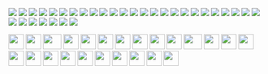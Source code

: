 <p>
<img src="https://img.shields.io/badge/Code-Python-informational?style=flat&logo=python&color=3776AB"/>
<img src="https://img.shields.io/badge/Cloud-AWS-informational?style=flat&logo=amazon-aws&color=232F3E"/>
<img src="https://img.shields.io/badge/System-Linux-informational?style=flat&logo=linux&color=FCC624"/>
<img src="https://img.shields.io/badge/Database-PostgreSQL-informational?style=flat&logo=postgresql&color=336791"/>
<img src="https://img.shields.io/badge/Database-VectorDB%20(Pinecone,%20ChromaDB)-informational?style=flat&color=3BA935"/>
<img src="https://img.shields.io/badge/Transformer-BERT-informational?style=flat&color=brightgreen"/>
<img src="https://img.shields.io/badge/Transformer-BART-informational?style=flat&color=brightgreen"/>
<img src="https://img.shields.io/badge/LLM-GPT--3.5%20Turbo-informational?style=flat&color=blueviolet"/>
<img src="https://img.shields.io/badge/Speech--to--Text-Whisper-informational?style=flat&logo=openai&color=blue"/>
<img src="https://img.shields.io/badge/LLM-Llama%203.1-informational?style=flat&color=yellow"/>
<img src="https://img.shields.io/badge/LLM-Mistral%207B-informational?style=flat&color=yellow"/>
<img src="https://img.shields.io/badge/Repository-GitLab-informational?style=flat&logo=gitlab&color=orange"/>
<img src="https://img.shields.io/badge/Data%20Visualization-Tableau-informational?style=flat&logo=tableau&color=blue"/>
<img src="https://img.shields.io/badge/System-Linux%20(Ubuntu)-informational?style=flat&logo=ubuntu&color=FCC624"/>
<img src="https://img.shields.io/badge/Cloud-Azure-informational?style=flat&logo=microsoft-azure&color=0078D4"/>
<img src="https://img.shields.io/badge/Editor-Visual%20Studio%20Code-informational?style=flat&logo=Visual%20Studio%20Code&color=23A9F2"/>
<img src="https://img.shields.io/badge/Version%20Control-GitHub-informational?style=flat&logo=GitHub&color=181717"/>
<img src="https://img.shields.io/badge/Version%20Control-Git-informational?style=flat&logo=Git&color=F44D27"/>
<img src="https://img.shields.io/badge/Database-MySQL-informational?style=flat&logo=MySQL&color=F29111"/>
<img src="https://img.shields.io/badge/Workspace-Notion-informational?style=flat&logo=Notion&color=000000"/>
<img src="https://img.shields.io/badge/Cloud-Google%20Cloud-informational?style=flat&logo=Google%20Cloud&color=4285F4"/>
<img src="https://img.shields.io/badge/Framework-Streamlit-informational?style=flat&logo=streamlit&color=FF4B4B"/>
<img src="https://img.shields.io/badge/Data%20Analysis-Pandas-informational?style=flat&logo=pandas&color=150458"/>
<img src="https://img.shields.io/badge/Array%20Processing-Numpy-informational?style=flat&logo=numpy&color=013243"/>
<img src="https://img.shields.io/badge/ML-Scikit--Learn-informational?style=flat&logo=scikit-learn&color=F7931E"/>
<img src="https://img.shields.io/badge/Platform-Huggingface-informational?style=flat&logo=huggingface&color=FFD700"/>
<img src="https://img.shields.io/badge/Visualization-Seaborn-informational?style=flat&color=3776AB"/>
<img src="https://img.shields.io/badge/Plotting-Matplotlib-informational?style=flat&logo=plotly&color=1199FF"/>
<img src="https://img.shields.io/badge/Deep%20Learning-Tensorflow-informational?style=flat&logo=tensorflow&color=FF6F00"/>
<img src="https://img.shields.io/badge/Deep%20Learning-PyTorch-informational?style=flat&logo=pytorch&color=EE4C2C"/>
<img src="https://img.shields.io/badge/JS%20Library-React-informational?style=flat&logo=react&color=61DAFB"/>
<img src="https://img.shields.io/badge/Library-LangChain-informational?style=flat&color=8E44AD"/>

</p>


    
    
  
<div>
    <img src="https://cultofthepartyparrot.com/parrots/hd/githubparrot.gif" width="30" height="30"/>
    <img src="https://cultofthepartyparrot.com/flags/hd/indiaparrot.gif" width="30" height="30"/>
    <img src="https://cultofthepartyparrot.com/parrots/asyncparrot.gif" width="36" height="30"/>
    <img src="https://cultofthepartyparrot.com/parrots/hd/exceptionallyfastparrot.gif" width="30" height="30"/>
    <img src="https://cultofthepartyparrot.com/parrots/hd/60fpsparrot.gif" width="30" height="30"/>
    <img src="https://cultofthepartyparrot.com/parrots/hd/jumpingparrot.gif" width="30" height="30"/>
    <img src="https://cultofthepartyparrot.com/parrots/hd/opensourceparrot.gif" width="30" height="30"/>
    <img src="https://cultofthepartyparrot.com/parrots/hd/dealwithitnowparrot.gif" width="30" height="30"/>
    <img src="https://cultofthepartyparrot.com/parrots/hd/hypnoparrotlight.gif" width="30" height="30"/>
    <img src="https://cultofthepartyparrot.com/parrots/databaseparrot.gif" width="30" height="30"/>
    <img src="https://cultofthepartyparrot.com/parrots/fixparrot.gif" width="36" height="30"/>
    <img src="https://cultofthepartyparrot.com/parrots/hd/laptop_parrot.gif" width="30" height="30"/>
    <img src="https://cultofthepartyparrot.com/parrots/hd/spinningparrot.gif" width="30" height="30"/>
    <img src="https://cultofthepartyparrot.com/parrots/hd/levitationparrot.gif" width="30" height="30"/>
    <img src="https://cultofthepartyparrot.com/parrots/hd/meldparrot.gif" width="30" height="30"/>
    <img src="https://cultofthepartyparrot.com/parrots/slomoparrot.gif" width="30" height="30"/>
    <img src="https://cultofthepartyparrot.com/parrots/hd/moonwalkingparrot.gif" width="30" height="30"/>
    <img src="https://cultofthepartyparrot.com/parrots/hd/stableparrot.gif" width="30" height="30"/>
    <img src="https://cultofthepartyparrot.com/parrots/hd/scienceparrot.gif" width="30" height="30"/>
    <img src="https://cultofthepartyparrot.com/parrots/hd/pirateparrot.gif" width="30" height="30"/>
    <img src="https://cultofthepartyparrot.com/parrots/hd/footballparrot.gif" width="30" height="30"/>
    <img src="https://cultofthepartyparrot.com/parrots/hd/illuminatiparrot.gif" width="30" height="30"/>
    <img src="https://cultofthepartyparrot.com/parrots/hd/hypnoparrotdark.gif" width="30" height="30"/>
    <img src="https://cultofthepartyparrot.com/parrots/hd/mustacheparrot.gif" width="30" height="30"/>
</div>
